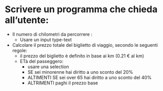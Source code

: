 # Scrivere un programma che chieda all’utente:

- Il numero di chilometri da percorrere :
  - Usare un input type-text
- Calcolare il prezzo totale del biglietto di viaggio, secondo le seguenti regole:
  - il prezzo del biglietto è definito in base ai km (0.21 € al km)
  - ETà del passeggero:
    - usare una selection
    - SE sei minorenne hai diritto a  uno sconto del 20%  
    - ALTIMENTI SE sei over 65 hai diritto a  uno sconto del 40%
    - ALTRIMENTI paghi il prezzo base  